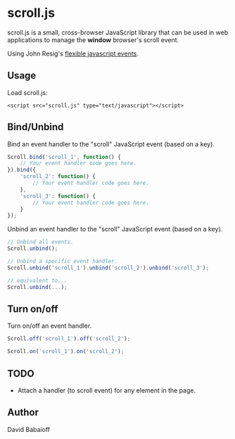 # scroll.js

scroll.js is a small, cross-browser JavaScript library that can be used in web applications to manage the **window** browser's scroll event.

Using John Resig's [flexible javascript events](http://ejohn.org/projects/flexible-javascript-events/).

## Usage

Load scroll.js:

    <script src="scroll.js" type="text/javascript"></script>

## Bind/Unbind

Bind an event handler to the "scroll" JavaScript event (based on a key).

```js
Scroll.bind('scroll_1', function() {
    // Your event handler code goes here.
}).bind({
    'scroll_2': function() {
        // Your event handler code goes here.
    },
    'scroll_3': function() {
        // Your event handler code goes here.
    }
});
```

Unbind an event handler to the "scroll" JavaScript event (based on a key).

```js
// Unbind all events.
Scroll.unbind();

// Unbind a specific event handler.
Scroll.unbind('scroll_1').unbind('scroll_2').unbind('scroll_3');

// equivalent to...
Scroll.unbind(...);
```

## Turn on/off

Turn on/off an event handler.

```js
Scroll.off('scroll_1').off('scroll_2');

Scroll.on('scroll_1').on('scroll_2');
```

## TODO

* Attach a handler (to scroll event) for any element in the page.

## Author

David Babaioff